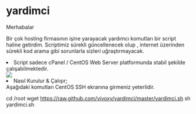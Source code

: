 # yardimci
Merhabalar 

Bir çok hosting firmasının işine yarayacak yardımcı komutları bir script haline getirdim. Scriptimiz sürekli güncellenecek olup , internet üzerinden sürekli kod arama gibi sorunlarla sizleri uğraştırmayacak. 

<li>Script sadece cPanel / CentOS Web Server platformunda stabil şekilde çalışabilmektedir.</li>

<img src="https://image.prntscr.com/image/_tlg7V9gQfaTiu76wMwqdg.png">

<li>Nasıl Kurulur & Çalışır;</li>
Aşağıdaki komutları CentOS SSH ekranına girmeniz yeterlidir.

cd /root
wget https://raw.github.com/vivoxy/yardimci/master/yardimci.sh
sh yardimci.sh

